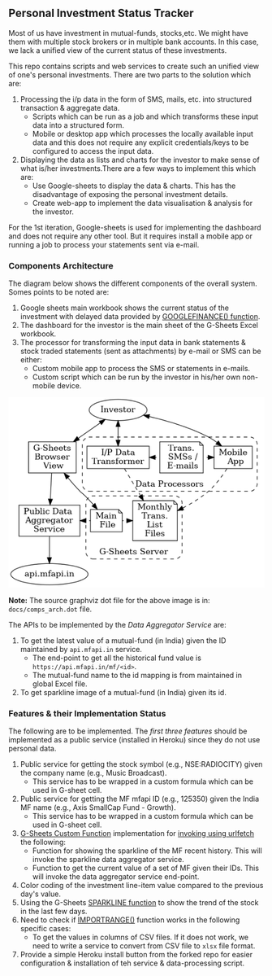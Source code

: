 ## Personal Investment Status Tracker

Most of us have investment in mutual-funds, stocks,etc. We might have them with multiple stock brokers or in multiple bank accounts.
In this case, we lack a unified view of the current status of these investments.

This repo contains scripts and web services to create such an unified view of one's personal investments. There are two parts to the solution which are:
1. Processing the i/p data in the form of SMS, mails, etc. into structured transaction & aggregate data.
    * Scripts which can be run as a job and which transforms these input data into a structured form.
    * Mobile or desktop app which processes the locally available input data and this does not require any explicit credentials/keys to be configured to access the input data.
1. Displaying the data as lists and charts for the investor to make sense of what is/her investments.There are a few ways to implement this which are:
    * Use Google-sheets to display the data & charts. This has the disadvantage of exposing the personal investment details.
    * Create web-app to implement the data visualisation & analysis for the investor.
    
For the 1st iteration, Google-sheets is used for implementing the dashboard and does not require any other tool. But it requires install a mobile app or running a job to process your statements sent via e-mail.

### Components Architecture

The diagram below shows the different components of the overall system. Somes points to be noted are:

1. Google sheets main workbook shows the current status of the investment with delayed data provided by [GOOGLEFINANCE() function](https://support.google.com/docs/answer/3093281?hl=en).
1. The dashboard for the investor is the main sheet of the G-Sheets Excel workbook.
1. The processor for transforming the input data in bank statements & stock traded statements (sent as attachments) by e-mail or SMS can be either:
    * Custom mobile app to process the SMS or statements in e-mails.
    * Custom script which can be run by the investor in his/her own non-mobile device.

![Implementation Architecture](./imgs/comps_arch.png)

**Note:** The source graphviz dot file for the above image is in: `docs/comps_arch.dot` file.

The APIs to be implemented by the *Data Aggregator Service* are:

1. To get the latest value of a mutual-fund (in India) given the ID maintained by `api.mfapi.in` service.
    * The end-point to get all the historical fund value is `https://api.mfapi.in/mf/<id>`.
    * The mutual-fund name to the id mapping is from maintained in global Excel file.
1. To get sparkline image of a mutual-fund (in India) given its id.

### Features & their Implementation Status

The following are to be implemented. The *first three features* should be implemented as a public service (installed in Heroku) since they do not use personal data.

1. Public service for getting the stock symbol (e.g., NSE:RADIOCITY) given the company name (e.g., Music Broadcast).
    * This service has to be wrapped in a custom formula which can be used in G-sheet cell.
1. Public service for getting the MF mfapi ID (e.g., 125350) given the India MF name (e.g., Axis SmallCap Fund - Growth).
    * This service has to be wrapped in a custom formula which can be used in G-sheet cell.
1. [G-Sheets Custom Function](https://developers.google.com/apps-script/guides/sheets/functions) implementation for [invoking using urlfetch](https://developers.google.com/apps-script/reference/url-fetch) the following:
    * Function for showing the sparkline of the MF recent history. This will invoke the sparkline data aggregator service.
    * Function to get the current value of a set of MF given their IDs. This will invoke the data aggregator service end-point.
1. Color coding of the investment line-item value compared to the previous day's value.
1. Using the G-Sheets [SPARKLINE function](https://support.google.com/docs/answer/3093289?hl=en&ref_topic=3105411) to show the trend of the stock in the last few days.
1. Need to check if [IMPORTRANGE()](https://support.google.com/docs/answer/3093340) function works in the following specific cases:
    * To get the values in columns of CSV files. If it does not work, we need to write a service to convert from CSV file to `xlsx` file format.
1. Provide a simple Heroku install button from the forked repo for easier configuration & installation of teh service & data-processing script.

